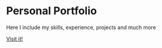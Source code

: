 <h1>Personal Portfolio</h1>

<p>Here I include my skills, experience, projects and much more</p>

<a href="https://fabianblancowuest.netlify.app/" target="_blank" rel="noopener noreferrer">Visit it!</a>
